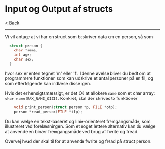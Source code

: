# Input og Output af structs

[< Back](../README.md)

---

Vi vil antage at vi har en struct som beskriver data om en person, så som

```c
  struct person {
    char *name;
    int age;
    char sex;
  }
```

hvor sex er enten tegnet 'm' eller 'f'. I denne øvelse bliver du bedt om at programmere funktioner, som kan udskrive et antal personer på en fil, og som efterfølgende kan indlæse disse igen.

Hvis det er hensigtsmæssigt, er det OK at allokere `name` som et char array: `char name[MAX_NAME_SIZE]`.
Konkret, skal der skrives to funktioner

```c
    void print_person(struct person *p, FILE *ofp);
    person *read_person(FILE *ifp);
```

Du kan vælge en tekst-baseret og linie-orienteret fremgangsmåde, som illustreret ved forelæsningen. Som et noget lettere alternativ kan du vælge at anvende en binær fremgangsmåde ved brug af fwrite og fread.

Overvej hvad der skal til for at anvende fwrite og fread på struct person.
